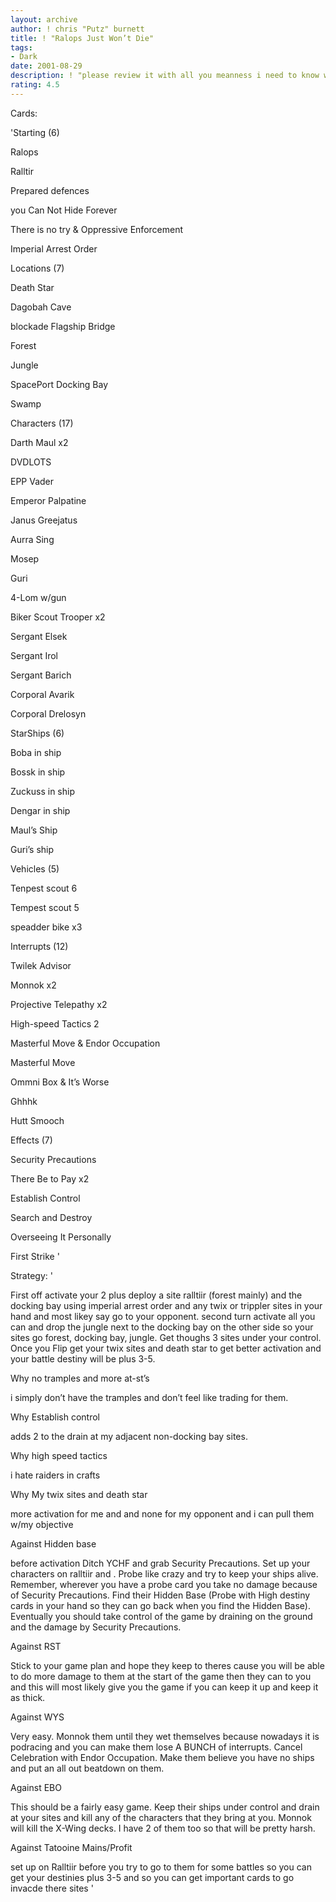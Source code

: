 ```yaml
---
layout: archive
author: ! chris "Putz" burnett
title: ! "Ralops Just Won’t Die"
tags:
- Dark
date: 2001-08-29
description: ! "please review it with all you meanness i need to know what to do to it before a tournie"
rating: 4.5
---
```

Cards: 

'Starting (6)

Ralops

Ralltir 

Prepared defences 

you Can Not Hide Forever 

There is no try & Oppressive Enforcement 

Imperial Arrest Order 


Locations (7) 

Death Star 

Dagobah Cave 

blockade Flagship Bridge 

Forest 

Jungle 

SpacePort Docking Bay 

Swamp 


Characters (17) 

Darth Maul x2 

DVDLOTS 

EPP Vader 

Emperor Palpatine 

Janus Greejatus 

Aurra Sing 

Mosep 

Guri 

4-Lom w/gun 

Biker Scout Trooper x2 

Sergant Elsek 

Sergant Irol 

Sergant Barich 

Corporal Avarik 

Corporal Drelosyn 


StarShips (6) 

Boba in ship 

Bossk in ship 

Zuckuss in ship 

Dengar in ship 

Maul’s Ship 

Guri’s ship 


Vehicles (5) 

Tenpest scout 6 

Tempest scout 5 

speadder bike x3 


Interrupts (12) 

Twilek Advisor

Monnok x2 

Projective Telepathy x2 

High-speed Tactics 2

Masterful Move & Endor Occupation 

Masterful Move 

Ommni Box & It’s Worse 

Ghhhk 

Hutt Smooch 


Effects (7)

Security Precautions 

There Be  to Pay x2 

Establish Control 

Search and Destroy 

Overseeing It Personally 

First Strike '

Strategy: '

First off activate your 2 plus deploy a site  ralltiir (forest mainly) and the docking bay using imperial arrest order and any twix or trippler sites in your hand and most likey say go to your opponent. second turn activate all you can and drop the jungle next to the docking bay on the other side so your sites go forest, docking bay, jungle. Get thoughs 3 sites under your control. Once you Flip get your twix sites and death star to get better activation and your battle destiny will be plus 3-5.


Why no tramples and more at-st’s

i simply don’t have the tramples and don’t feel like trading for them.


Why Establish control

adds 2 to the drain at my adjacent non-docking bay sites.


Why high speed tactics

i hate raiders in crafts


Why My twix sites and death star

more activation for me and and none for my opponent and i can pull them w/my objective


Against Hidden base

before activation Ditch YCHF and grab Security Precautions. Set up your characters on ralltiir and . Probe like crazy and try to keep your ships alive. Remember, wherever you have a probe card you take no damage because of Security Precautions. Find their Hidden Base (Probe with High destiny cards in your hand so they can go back when you find the Hidden Base). Eventually you should take control of the game by draining on the ground and the damage by Security Precautions.


Against RST

Stick to your game plan and hope they keep to theres cause you will be able to do more damage to them at the start of the game then they can to you and this will most likely give you the game if you can keep it up and keep it as thick.


Against WYS 

Very easy. Monnok them until they wet themselves because nowadays it is podracing and you can make them lose A BUNCH of interrupts. Cancel Celebration with Endor Occupation. Make them believe you have no ships and put an all out beatdown on them. 


Against EBO 

This should be a fairly easy game. Keep their ships under control and drain at your sites and kill any of the characters that they bring at you. Monnok will kill the X-Wing decks. I have 2 of them too so that will be pretty harsh. 


Against Tatooine Mains/Profit

set up on Ralltiir before you try to go to them for some battles so you can get your destinies plus 3-5 and so you can get important cards to go invacde there sites '